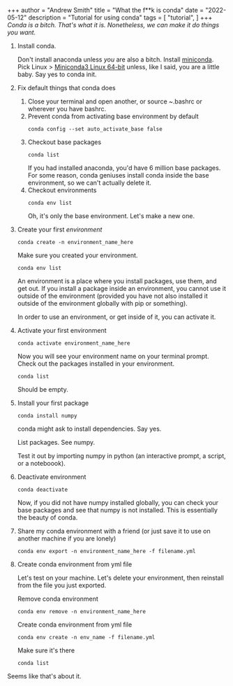 +++
author = "Andrew Smith"
title = "What the f**k is conda"
date = "2022-05-12"
description = "Tutorial for using conda"
tags = [
    "tutorial",
]
+++
*Conda is a bitch. That's what it is. Nonetheless, we can make it do things you want.*
1. Install conda.

    Don't install anaconda unless *you* are also a bitch. Install [miniconda](https://docs.conda.io/en/latest/miniconda.html). Pick Linux > [Miniconda3 Linux 64-bit](https://repo.anaconda.com/miniconda/Miniconda3-latest-Linux-x86_64.sh) unless, like I said, you are a little baby. Say yes to conda init.
    
2. Fix default things that conda does
   1. Close your terminal and open another, or source ~.bashrc or wherever you have bashrc.
   2. Prevent conda from activating base environment by default
        ```
        conda config --set auto_activate_base false
        ```
   3. Checkout base packages
        ```
        conda list
        ``` 
        If you had installed anaconda, you'd have 6 million base packages. For some reason, conda geniuses install conda inside the base environment, so we can't actually delete it.
    4. Checkout environments
        ```
        conda env list
        ```
        Oh, it's only the base environment. Let's make a new one.
3. Create your first *environment*

    ```
    conda create -n environment_name_here
    ```

    Make sure you created your environment.

    ```
    conda env list
    ```
    An environment is a place where you install packages, use them, and get out. If you install a package inside an environment, you cannot use it outside of the environment (provided you have not also installed it outside of the environment globally with pip or something).

    In order to use an environment, or get inside of it, you can activate it.

4. Activate your first environment

    ```
    conda activate environment_name_here
    ```
    Now you will see your environment name on your terminal prompt. Check out the packages installed in your environment.
    ```
    conda list
    ```
    Should be empty.

5. Install your first package

    ```
    conda install numpy
    ```

    conda might ask to install dependencies. Say yes.

    List packages. See numpy.

    Test it out by importing numpy in python (an interactive prompt, a script, or a noteboook).

6. Deactivate environment

    ```
    conda deactivate
    ```

    Now, if you did not have numpy installed globally, you can check your base packages and see that numpy is not installed. This is essentially the beauty of conda.

7. Share my conda environment with a friend (or just save it to use on another machine if you are lonely)

    ```
    conda env export -n environment_name_here -f filename.yml
    ```

8. Create conda environment from yml file

    Let's test on your machine. Let's delete your environment, then reinstall from the file you just exported.

    Remove conda environment

    ```
    conda env remove -n environment_name_here
    ```

    Create conda environment from yml file

    ```
    conda env create -n env_name -f filename.yml
    ```

    Make sure it's there

    ```
    conda list
    ```

Seems like that's about it.
